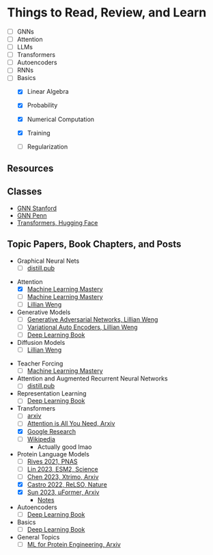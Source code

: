# Things to Read, Review, and Learn

- [ ] GNNs
- [ ] Attention
- [ ] LLMs
- [ ] Transformers
- [ ] Autoencoders
- [ ] RNNs
- [ ] Basics
	- [x] Linear Algebra
	- [x] Probability
	- [x] Numerical Computation
	- [x] Training
 	- [ ] Regularization


## Resources

## Classes

- [GNN Stanford](https://web.stanford.edu/class/cs224w/)
- [GNN Penn](https://gnn.seas.upenn.edu/)
- [Transformers, Hugging Face](https://huggingface.co/learn/nlp-course/chapter1/1)

## Topic Papers, Book Chapters, and Posts

* Graphical Neural Nets
	* [ ] [distill.pub](https://distill.pub/2021/gnn-intro/#graph-attention-networks)
- Attention
	- [x] [Machine Learning Mastery](https://machinelearningmastery.com/the-attention-mechanism-from-scratch/)
 	- [ ] [Machine Learning Mastery](https://machinelearningmastery.com/the-transformer-attention-mechanism/)
  	- [ ] [Lillian Weng](https://lilianweng.github.io/posts/2018-06-24-attention/)
- Generative Models
	- [ ] [Generative Adversarial Networks, Lillian Weng](https://lilianweng.github.io/posts/2017-08-20-gan/)
	- [ ] [Variational Auto Encoders, Lillian Weng](https://lilianweng.github.io/posts/2018-08-12-vae/)
	- [ ] [Deep Learning Book](https://www.deeplearningbook.org/contents/generative_models.html)
- Diffusion Models
	- [ ] [Lillian Weng](https://lilianweng.github.io/posts/2021-07-11-diffusion-models/?utm_source=pocket_saves)
* Teacher Forcing
	* [ ] [Machine Learning Mastery](https://machinelearningmastery.com/teacher-forcing-for-recurrent-neural-networks/)
* Attention and Augmented Recurrent Neural Networks
	* [ ] [distill.pub](https://distill.pub/2016/augmented-rnns/)
* Representation Learning
	* [ ] [Deep Learning Book](https://www.deeplearningbook.org/contents/representation.html)
* Transformers
	* [ ] [arxiv](https://arxiv.org/abs/2304.10557)
	* [ ] [Attention is All You Need, Arxiv](https://arxiv.org/pdf/1706.03762)
	* [x] [Google Research](https://blog.research.google/2017/08/transformer-novel-neural-network.html)
 	* [ ] [Wikipedia](https://en.wikipedia.org/wiki/Transformer_(deep_learning_architecture))
  		* Actually good lmao 
* Protein Language Models
	* [ ] [Rives 2021, PNAS](https://www.pnas.org/doi/epdf/10.1073/pnas.2016239118)
	* [ ] [Lin 2023, ESM2, Science](https://www.science.org/doi/10.1126/science.ade2574)
 	* [ ] [Chen 2023, Xtrimo, Arxiv](https://www.biorxiv.org/content/10.1101/2023.07.05.547496v3.full.pdf)
  	* [x] [Castro 2022, ReLSO, Nature](https://www.nature.com/articles/s42256-022-00532-1)
  	* [x] [Sun 2023, µFormer, Arxiv](https://www.biorxiv.org/content/10.1101/2023.11.16.565910v2)
  		* [Notes](notes/muFormer.md) 	
* Autoencoders
	* [ ] [Deep Learning Book](https://www.deeplearningbook.org/contents/autoencoders.html)
* Basics
	* [ ] [Deep Learning Book](https://www.deeplearningbook.org/)
* General Topics
	* [ ] [ML for Protein Engineering, Arxiv](https://arxiv.org/abs/2305.16634)
